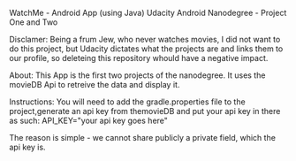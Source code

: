 WatchMe - Android App (using Java)
Udacity Android Nanodegree - Project One and Two

Disclamer: Being a frum Jew, who never watches movies,
I did not want to do this project, but Udacity dictates
what the projects are and links them to our profile,
so deleteing this repository whould have a negative impact.

About: This App is the first two projects of the nanodegree.
It uses the movieDB Api to retreive the data and display it.

Instructions: You will need to add the gradle.properties file 
to the project,generate an api key from themovieDB and put 
your api key in there as such: API_KEY="your api key goes here"

The reason is simple - we cannot share publicly a private field,
which the api key is.


